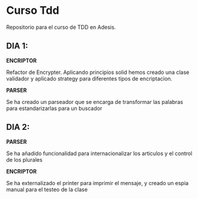 Curso Tdd
========

Repositorio para el curso de TDD en Adesis.

DIA 1:
-----
**ENCRIPTOR**

Refactor de Encrypter. Aplicando principios solid hemos creado una clase validador y aplicado strategy para diferentes tipos de encriptacion.

**PARSER**

Se ha creado un parseador que se encarga de transformar las palabras para estandarizarlas para un buscador

DIA 2:
-----
**PARSER**

Se ha añadido funcionalidad para internacionalizar los articulos y el control de los plurales

**ENCRIPTOR**

Se ha externalizado el printer para imprimir el mensaje, y creado un espia manual para el testeo de la clase